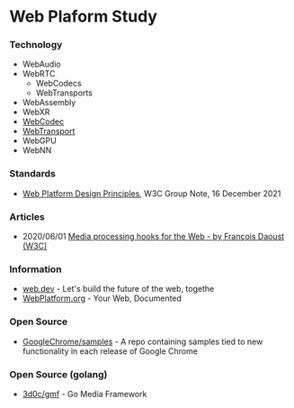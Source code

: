 # Web Plaform Study


### Technology
- WebAudio
- WebRTC
    - WebCodecs
    - WebTransports
- WebAssembly
- WebXR
- [WebCodec](https://github.com/sikang99/webplatform-study/tree/main/webcodec)
- [WebTransport](https://github.com/sikang99/webplatform-study/tree/main/webtransport)
- WebGPU
- WebNN



### Standards
- [Web Platform Design Principles](https://www.w3.org/TR/design-principles/), W3C Group Note, 16 December 2021


### Articles
- 2020/06/01 [Media processing hooks for the Web - by François Daoust (W3C)](https://www.w3.org/2020/06/machine-learning-workshop/talks/media_processing_hooks_for_the_web.html)


### Information
- [web.dev](https://web.dev/) - Let's build the future of the web, togethe
- [WebPlatform.org](https://webplatform.github.io/) - Your Web, Documented


### Open Source
- [GoogleChrome/samples](https://github.com/GoogleChrome/samples) - A repo containing samples tied to new functionality in each release of Google Chrome


### Open Source (golang)
- [3d0c/gmf](https://github.com/3d0c/gmf) - Go Media Framework
